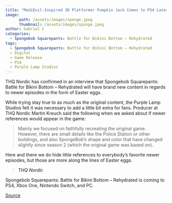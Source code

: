```yaml
---
title: "MediEvil-Inspired 3D Platformer Pumpkin Jack Comes to PS4 Later This Year"
image:
      path: /assets/images/sponge.jpeg
      thumbnail: /assets/images/sponge.jpeg
author: Gabriel C
categories:
  - Spongebob Squarepants: Battle for Bikini Bottom – Rehydrated
tags:
  - Spongebob Squarepants: Battle for Bikini Bottom – Rehydrated
  - Digital
  - Game Release
  - PS4
  - Purple Lamp Studios
---
```


THQ Nordic has confirmed in an interview that Spongebob Squarepants: Battle for Bikini Bottom – Rehydrated will have brand new content in regards to newer episodes in the form of Easter eggs.

While trying stay true to as much as the original content, the Purple Lamp Studios felt it was necessary to add a little bit extra for fans. Producer at THQ Nordic Martin Kreuch said the following when we asked about if newer references would appear in the game:

>Mainly we focused on faithfully recreating the original game. However, there are small details like the Police Station or other buildings, and also SpongeBob’s shape and color that have changed slightly since season 2 (which the original game was based on).

Here and there we do hide little references to everybody’s favorite newer episodes, but those are more along the lines of Easter eggs.
>
> <cite> <a> THQ Nordic </a> </cite>

Spongebob Squarepants: Battle for Bikini Bottom – Rehydrated is coming to PS4, Xbox One, Nintendo Switch, and PC.

[Source](https://jackofallcontrollers.com/2020/02/18/spongebob-squarepants-battle-for-bikini-bottom-rehydated-will-have-references-to-newer-episodes-of-the-show)

